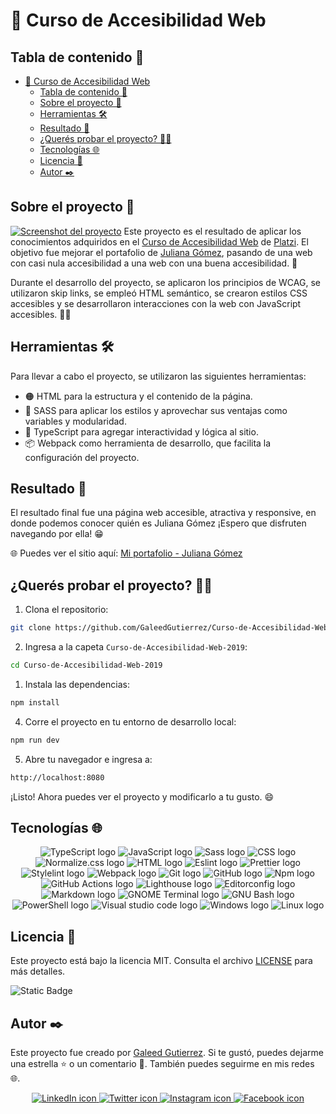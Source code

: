 # 📝 Curso de Accesibilidad Web

## Tabla de contenido 📖

- [📝 Curso de Accesibilidad Web](#-curso-de-accesibilidad-web)
  - [Tabla de contenido 📖](#tabla-de-contenido-)
  - [Sobre el proyecto 🎯](#sobre-el-proyecto-)
  - [Herramientas 🛠️](#herramientas-️)
  - [Resultado 🚀](#resultado-)
  - [¿Querés probar el proyecto? 👨‍💻](#querés-probar-el-proyecto-)
  - [Tecnologías 🌐](#tecnologías-)
  - [Licencia 📄](#licencia-)
  - [Autor ✒️](#autor-️)

## Sobre el proyecto 🎯

[![Screenshot del proyecto](https://drive.google.com/uc?id=1BWYiv8DJ6N8cm97wWdX1e4o2BatRB6v- "Screenshot del proyecto")](https://galeedgutierrez.com/Curso-de-Accesibilidad-Web-2019/ "Screenshot del proyecto")
Este proyecto es el resultado de aplicar los conocimientos adquiridos en el [Curso de Accesibilidad Web](https://platzi.com/cursos/accesibilidad-web/ "Curso de Accesibilidad Web") de [Platzi](https://platzi.com/ "Platzi"). El objetivo fue mejorar el portafolio de [Juliana Gómez](https://twitter.com/gmzjuliana "Juliana Gómez"), pasando de una web con casi nula accesibilidad a una web con una buena accesibilidad. 🚀

Durante el desarrollo del proyecto, se aplicaron los principios de WCAG, se utilizaron skip links, se empleó HTML semántico, se crearon estilos CSS accesibles y se desarrollaron interacciones con la web con JavaScript accesibles. 🧑‍💻

## Herramientas 🛠️

Para llevar a cabo el proyecto, se utilizaron las siguientes herramientas:

- 🟠 HTML para la estructura y el contenido de la página.
- 🌸 SASS para aplicar los estilos y aprovechar sus ventajas como variables y modularidad.
- 🔵 TypeScript para agregar interactividad y lógica al sitio.
- 📦 Webpack como herramienta de desarrollo, que facilita la configuración del proyecto.

## Resultado 🚀

El resultado final fue una página web accesible, atractiva y responsive, en donde podemos conocer quién es Juliana Gómez ¡Espero que disfruten navegando por ella! 😁

🌐 Puedes ver el sitio aquí: [Mi portafolio - Juliana Gómez](https://galeedgutierrez.com/Curso-de-Accesibilidad-Web-2019/ "Mi portafolio - Juliana Gómez")

## ¿Querés probar el proyecto? 👨‍💻

1. Clona el repositorio:

```bash
git clone https://github.com/GaleedGutierrez/Curso-de-Accesibilidad-Web-2019.git
```

2. Ingresa a la capeta `Curso-de-Accesibilidad-Web-2019`:

```bash
cd Curso-de-Accesibilidad-Web-2019
```

1. Instala las dependencias:

```bash
npm install
```

4. Corre el proyecto en tu entorno de desarrollo local:

```bash
npm run dev
```

5. Abre tu navegador e ingresa a:

```bash
http://localhost:8080
```

¡Listo! Ahora puedes ver el proyecto y modificarlo a tu gusto. 😄

## Tecnologías 🌐

<div align="center">
 <img src="https://img.shields.io/badge/typescript-%23007ACC.svg?style=for-the-badge&logo=typescript&logoColor=white" alt="TypeScript logo">
 <img src="https://img.shields.io/static/v1?style=for-the-badge&message=JavaScript&color=F7DF1E&logo=JavaScript&logoColor=000&label=" alt="JavaScript logo">
 <img src="https://img.shields.io/badge/SASS-hotpink.svg?style=for-the-badge&logo=SASS&logoColor=white" alt="Sass logo">
 <img src="https://img.shields.io/static/v1?style=for-the-badge&message=CSS3&color=1572B6&logo=CSS3&logoColor=FFFFFF&label=" alt="CSS logo">
 <img src="https://img.shields.io/static/v1?style=for-the-badge&message=Normalize.css&color=E3695F&logo=Normalize.css&logoColor=FFFFFF&label=" alt="Normalize.css logo">
 <img src="https://img.shields.io/badge/html5-%23E34F26.svg?style=for-the-badge&logo=html5&logoColor=white" alt="HTML logo">
 <img src="https://img.shields.io/badge/ESLint-4B3263?style=for-the-badge&logo=eslint&logoColor=white" alt="Eslint logo">
 <img src="https://img.shields.io/static/v1?style=for-the-badge&message=Prettier&color=1a2b34&logo=Prettier&logoColor=F7B93E&label=" alt="Prettier logo">
 <img src="https://img.shields.io/static/v1?style=for-the-badge&message=stylelint&color=263238&logo=stylelint&logoColor=FFFFFF&label=" alt="Stylelint logo">
 <img src="https://img.shields.io/static/v1?style=for-the-badge&message=Webpack&color=222222&logo=Webpack&logoColor=8DD6F9&label=" alt="Webpack logo">
 <img src="https://img.shields.io/badge/git-%23F05033.svg?style=for-the-badge&logo=git&logoColor=white" alt="Git logo">
 <img src="https://img.shields.io/badge/github-%23121011.svg?style=for-the-badge&logo=github&logoColor=white" alt="GitHub logo">
 <img src="https://img.shields.io/badge/NPM-%23CB3837.svg?style=for-the-badge&logo=npm&logoColor=white" alt="Npm logo">
 <img src="https://img.shields.io/static/v1?style=for-the-badge&message=GitHub+Actions&color=2088FF&logo=GitHub+Actions&logoColor=FFFFFF&label=" alt="GitHub Actions logo">
 <img src="https://img.shields.io/static/v1?style=for-the-badge&message=Lighthouse&color=F44B21&logo=Lighthouse&logoColor=FFFFFF&label=" alt="Lighthouse logo">
 <img src="https://img.shields.io/static/v1?style=for-the-badge&message=EditorConfig&color=e0efef&logo=EditorConfig&logoColor=000&label=" alt="Editorconfig logo">
 <img src="https://img.shields.io/static/v1?style=for-the-badge&message=Markdown&color=000000&logo=Markdown&logoColor=FFFFFF&label=" alt="Markdown logo">
 <img src="https://img.shields.io/static/v1?style=for-the-badge&message=GNOME+Terminal&color=241F31&logo=GNOME+Terminal&logoColor=FFFFFF&label=" alt="GNOME Terminal logo">
 <img src="https://img.shields.io/static/v1?style=for-the-badge&message=GNU+Bash&color=4EAA25&logo=GNU+Bash&logoColor=FFFFFF&label=" alt="GNU Bash logo">
 <img src="https://img.shields.io/static/v1?style=for-the-badge&message=PowerShell&color=5391FE&logo=PowerShell&logoColor=FFFFFF&label=" alt="PowerShell logo">
 <img src="https://img.shields.io/badge/Visual%20Studio%20Code-0078d7.svg?style=for-the-badge&logo=visual-studio-code&logoColor=white" alt="Visual studio code logo">
 <img src="https://img.shields.io/static/v1?style=for-the-badge&message=Windows&color=0078D6&logo=Windows&logoColor=FFFFFF&label=" alt="Windows logo">
 <img src="https://img.shields.io/static/v1?style=for-the-badge&message=Linux&color=f9e46e&logo=Linux&logoColor=000&label=" alt="Linux logo">
</div>

## Licencia 📄

Este proyecto está bajo la licencia MIT. Consulta el archivo [LICENSE](https://github.com/GaleedGutierrez/Curso-de-Accesibilidad-Web-2019/blob/main/LICENSE) para más detalles.

![Static Badge](https://img.shields.io/badge/MIT-ff2828?style=for-the-badge&label=License&link=https%3A%2F%2Fgithub.com%2FGaleedGutierrez%2FCurso-de-Accesibilidad-Web-2019%2Fblob%2Fmain%2FLICENSE)

## Autor ✒️

Este proyecto fue creado por [Galeed Gutierrez](https://galeedgutierrez.com/). Si te gustó, puedes dejarme una estrella ⭐ o un comentario 💬. También puedes seguirme en mis redes 🌐.

<div align="center">
    <a href="https://www.linkedin.com/in/galeedgutierrez/">
        <img src="https://img.shields.io/badge/LinkedIn-0077B5?style=for-the-badge&logo=linkedin&logoColor=white" alt="LinkedIn icon">
    </a>
    <a href="https://twitter.com/GutierrezGaleed">
        <img src="https://img.shields.io/badge/Twitter-1DA1F2?style=for-the-badge&logo=twitter&logoColor=white" alt="Twitter icon">
    </a>
    <a href="https://www.instagram.com/galeedgutierrez/">
        <img src="https://img.shields.io/badge/Instagram-E4405F?style=for-the-badge&logo=instagram&logoColor=white" alt="Instagram icon">
    </a>
    <a href="https://www.facebook.com/GaleedGutierrez">
        <img src="https://img.shields.io/badge/Facebook-1877F2?style=for-the-badge&logo=facebook&logoColor=white" alt="Facebook icon">
    </a>
</div>
